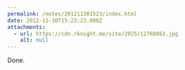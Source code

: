 ```yaml
---
permalink: /notes/201211301523/index.html
date: 2012-11-30T15:23:23.000Z
attachments:
  - url: https://cdn.rknight.me/site/2025/12768863.jpg
    alt: null
---
```


Done.
